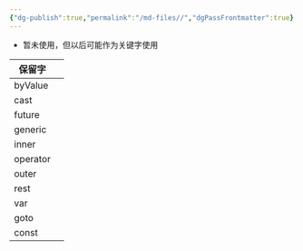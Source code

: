 ```yaml
---
{"dg-publish":true,"permalink":"/md-files//","dgPassFrontmatter":true}
---
```


- 暂未使用，但以后可能作为关键字使用

| 保留字      |     |
| -------- | --- |
| byValue  |     |
| cast     |     |
| future   |     |
| generic  |     |
| inner    |     |
| operator |     |
| outer    |     |
| rest     |     |
| var      |     |
| goto     |     |
| const    |     |
